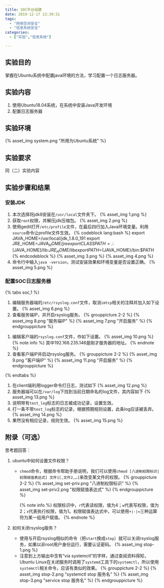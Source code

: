 ```yaml
---
title: SOC平台组建 
date: 2019-12-17 13:39:51 
tags:
  - "网络空间安全"
  - "信息系统安全"
categories:
  - ["实验","信息系统"]

---
```


## 实验目的

掌握在Ubuntu系统中配置java环境的方法，学习配置一个日志服务器。
<!-- more -->

## 实验内容

1. 使用Ubuntu18.04系统，在系统中安装Java开发环境
2. 配置日志服务器

## 实验环境

{% asset_img system.png "所用为Ubuntu系统" %}

## 实验要求

同（二）实验内容

## 实验步骤和结果

### 安装JDK

1. 本次选择将jdk8安装在`/usr/local`文件夹下。 {% asset_img 1.png %}
2. 获取`root`权限，并解压jdk压缩包。 {% asset_img 2.png %}
3. 使用gedit打开`/etc/profile`文件，在最后四行加入Java环境变量。利用`source`命令让profile文件生效。
    {% codeblock lang:bash %}
    export JAVA_HOME=/usr/local/jdk_1.8.0_191
    export JRE_HOME=${JAVA_HOME}/jre
    export CLASSPATH=.:$[JAVA_HOME]/lib:${JRE_HOME}/lib
    export PATH=${JAVA_HOME}/bin:$PATH
    {% endcodeblock %}
    {% asset_img 3.png %} {% asset_img 4.png %}
4. 命令行中输入`java -version`，测试安装效果和环境变量是否设置正确。 {% asset_img 5.png %}

### 配置SOC日志服务器

{% tabs soc,1 %}
<!-- tab 服务端 -->

1. 编辑服务器端的`/etc/rsyslog.conf`文件，取消`imtcp`相关的注释并加入如下设置。 {% asset_img 6.png %}
2. 查看服务端IP，并开启rsyslog服务。
    {% grouppicture 2-2 %}
    {% asset_img 8.png "服务端IP" %}
    {% asset_img 7.png "开启服务" %}
    {% endgrouppicture %}

<!-- endtab -->
<!-- tab 客户端 -->

1. 编辑客户端的`rsyslog.conf`文件，作如下设置。
    {% asset_img 10.png %}
    {% note info %} 
    其中192.168.235.146是刚才服务器的地址。
    {% endnote %}
2. 查看客户端IP并启动rsyslog服务。
    {% grouppicture 2-2 %}
    {% asset_img 9.png "客户端IP" %}
    {% asset_img 11.png "开启服务" %}
    {% endgrouppicture %}

<!-- endtab -->
{% endtabs %}

1. 在client端利用logger命令打日志，测试如下 {% asset_img 12.png %}
2. 服务器端可以在`/var/log`下找到当前日期命名的log文件，其内容如下 {% asset_img 13.png %}
3. 说明带有`test_log`标志的日志被成功记录，设置生效。
4. 打一条不带`test_log`标志的记录，根据预期规则设置，此条log应该被丢弃。 {% asset_img 14.png %}
5. 果然没有相应记录，规则生效。 {% asset_img 15.png %}

## 附录（可选）

思考题回答：

1. ubuntu中如何设置文件权限？
    * `chmod`命令，根据命令帮助手册说明，我们可以使用`chmod [八进制权限标识|权限赋值表达式] 文件1[,文件2,…]`来改变某文件的权限。
       {% grouppicture 2-2 %}
       {% asset_img set-priv.png "八进制权限标识" %}
       {% asset_img set-priv2.png "权限赋值表达式" %}
       {% endgrouppicture %}
    
       {% note info %}
       权限标识中，`r`代表读权限，值为4；`w`代表写权限，值为2；`x`代表执行权限，值为1。权限赋值表达式中，可以使用`+|-|=`三种运算符为某一组用户赋值。
       {% endnote %}

2. 如何关闭rsyslog服务？
    * 使用与开启rsyslog相似的命令（把`start`换成`stop`）就可以关闭rsyslog服务，如果以非root用户身份运行，需要认证密码。 {% asset_img stop-1.png %}
    * 注意到上方输出中含有“via systemctl”的字样，通过查阅资料得知，Ubuntu Linux在关闭服务时调用了`systemd`工具下的`systemctl`，所以使用`systemctl`相关命令，应该有类似的效果。
       {% grouppicture 2-2 %}
       {% asset_img stop-2.png "systemctl stop 服务名" %}
       {% asset_img stop-3.png "service stop 服务名" %}
       {% endgrouppicture %}
